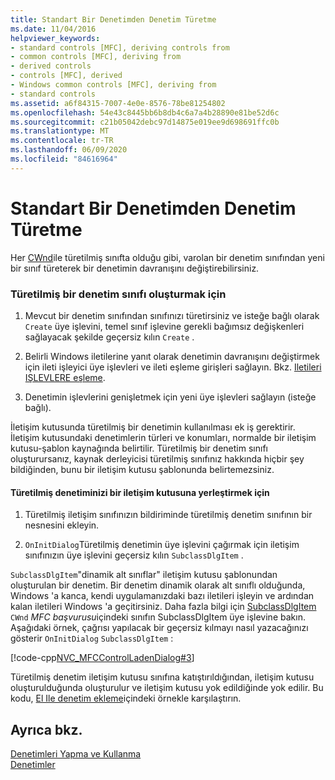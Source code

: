 ```yaml
---
title: Standart Bir Denetimden Denetim Türetme
ms.date: 11/04/2016
helpviewer_keywords:
- standard controls [MFC], deriving controls from
- common controls [MFC], deriving from
- derived controls
- controls [MFC], derived
- Windows common controls [MFC], deriving from
- standard controls
ms.assetid: a6f84315-7007-4e0e-8576-78be81254802
ms.openlocfilehash: 54e43c8445bb6b8db4c6a7a4b28890e81be52d6c
ms.sourcegitcommit: c21b05042debc97d14875e019ee9d698691ffc0b
ms.translationtype: MT
ms.contentlocale: tr-TR
ms.lasthandoff: 06/09/2020
ms.locfileid: "84616964"
---
```

# <a name="deriving-controls-from-a-standard-control"></a>Standart Bir Denetimden Denetim Türetme

Her [CWnd](reference/cwnd-class.md)ile türetilmiş sınıfta olduğu gibi, varolan bir denetim sınıfından yeni bir sınıf türeterek bir denetimin davranışını değiştirebilirsiniz.

### <a name="to-create-a-derived-control-class"></a>Türetilmiş bir denetim sınıfı oluşturmak için

1. Mevcut bir denetim sınıfından sınıfınızı türetirsiniz ve isteğe bağlı olarak `Create` üye işlevini, temel sınıf işlevine gerekli bağımsız değişkenleri sağlayacak şekilde geçersiz kılın `Create` .

1. Belirli Windows iletilerine yanıt olarak denetimin davranışını değiştirmek için ileti işleyici üye işlevleri ve ileti eşleme girişleri sağlayın. Bkz. [Iletileri IŞLEVLERE eşleme](reference/mapping-messages-to-functions.md).

1. Denetimin işlevlerini genişletmek için yeni üye işlevleri sağlayın (isteğe bağlı).

İletişim kutusunda türetilmiş bir denetimin kullanılması ek iş gerektirir. İletişim kutusundaki denetimlerin türleri ve konumları, normalde bir iletişim kutusu-şablon kaynağında belirtilir. Türetilmiş bir denetim sınıfı oluşturursanız, kaynak derleyicisi türetilmiş sınıfınız hakkında hiçbir şey bildiğinden, bunu bir iletişim kutusu şablonunda belirtemezsiniz.

#### <a name="to-place-your-derived-control-in-a-dialog-box"></a>Türetilmiş denetiminizi bir iletişim kutusuna yerleştirmek için

1. Türetilmiş iletişim sınıfınızın bildiriminde türetilmiş denetim sınıfının bir nesnesini ekleyin.

1. `OnInitDialog`Türetilmiş denetimin üye işlevini çağırmak için iletişim sınıfınızın üye işlevini geçersiz kılın `SubclassDlgItem` .

`SubclassDlgItem`"dinamik alt sınıflar" iletişim kutusu şablonundan oluşturulan bir denetim. Bir denetim dinamik olarak alt sınıflı olduğunda, Windows 'a kanca, kendi uygulamanızdaki bazı iletileri işleyin ve ardından kalan iletileri Windows 'a geçitirsiniz. Daha fazla bilgi için [SubclassDlgItem](reference/cwnd-class.md#subclassdlgitem) `CWnd` *MFC başvurusu*içindeki sınıfın SubclassDlgItem üye işlevine bakın. Aşağıdaki örnek, çağrısı yapılacak bir geçersiz kılmayı nasıl yazacağınızı gösterir `OnInitDialog` `SubclassDlgItem` :

[!code-cpp[NVC_MFCControlLadenDialog#3](codesnippet/cpp/deriving-controls-from-a-standard-control_1.cpp)]

Türetilmiş denetim iletişim kutusu sınıfına katıştırıldığından, iletişim kutusu oluşturulduğunda oluşturulur ve iletişim kutusu yok edildiğinde yok edilir. Bu kodu, [El Ile denetim ekleme](adding-controls-by-hand.md)içindeki örnekle karşılaştırın.

## <a name="see-also"></a>Ayrıca bkz.

[Denetimleri Yapma ve Kullanma](making-and-using-controls.md)<br/>
[Denetimler](controls-mfc.md)
